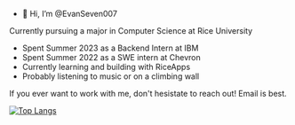 - 👋 Hi, I’m @EvanSeven007

Currently pursuing a major in Computer Science at Rice University
  - Spent Summer 2023 as a Backend Intern at IBM
  - Spent Summer 2022 as a SWE intern at Chevron
  - Currently learning and building with RiceApps
  - Probably listening to music or on a climbing wall

If you ever want to work with me, don't hesistate to reach out! Email is best. 

[![Top Langs](https://github-readme-stats.vercel.app/api/top-langs/?username=EvanSeven007&layout=compact&theme=merko&count_private=true)](https://github.com/anuraghazra/github-readme-stats)

<!---
EvanSeven007/EvanSeven007 is a ✨ special ✨ repository because its `README.md` (this file) appears on your GitHub profile.
You can click the Preview link to take a look at your changes.
--->
